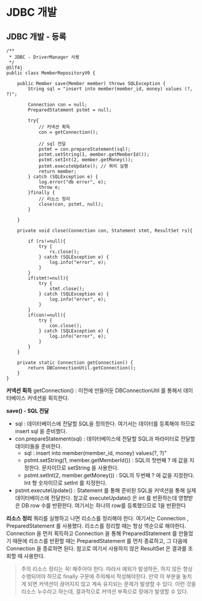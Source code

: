 # JDBC 개발

## JDBC 개발 - 등록

```
/**
 * JDBC - DriverManager 사용
 */
@Slf4j
public class MemberRepositoryV0 {

    public Member save(Member member) throws SQLException {
        String sql = "insert into member(member_id, money) values (?, ?)";

        Connection con = null;
        PreparedStatement pstmt = null;

        try{
            // 커넥션 획득
            con = getConnection();

            // sql 전달
            pstmt = con.prepareStatement(sql);
            pstmt.setString(1, member.getMemberId());
            pstmt.setInt(2, member.getMoney());
            pstmt.executeUpdate(); // 쿼리 실행
            return member;
        } catch (SQLException e) {
            log.error("db error", e);
            throw e;
        }finally {
            // 리소스 정리
            close(con, pstmt, null);
        }

    }
    
    private void close(Connection con, Statement stmt, ResultSet rs){
        
        if (rs!=null){
            try {
                rs.close();
            } catch (SQLException e) {
                log.info("error", e);
            }
        }
        if(stmt!=null){
            try {
                stmt.close();
            } catch (SQLException e) {
                log.info("error", e);
            }
        }
        if(con!=null){
            try {
                con.close();
            } catch (SQLException e) {
                log.info("error", e);
            }
        }
    }

    private static Connection getConnection() {
        return DBConnectionUtil.getConnection();
    }
}

```
**커넥션 획득**
getConnection() : 이전에 만들어둔 DBConnectionUtil 를 통해서 데이터베이스 커넥션을 획득한다.


**save() - SQL 전달**
- sql : 데이터베이스에 전달할 SQL을 정의한다. 여기서는 데이터를 등록해야 하므로 insert sql 을 준비했다.
- con.prepareStatement(sql) : 데이터베이스에 전달할 SQL과 파라미터로 전달할 데이터들을 준비한다.
    - sql : insert into member(member_id, money) values(?, ?)"
    - pstmt.setString(1, member.getMemberId()) : SQL의 첫번째 ? 에 값을 지정한다. 문자이므로 setString 을 사용한다.
    - pstmt.setInt(2, member.getMoney()) : SQL의 두번째 ? 에 값을 지정한다. Int 형 숫자이므로 setInt 를 지정한다.
- pstmt.executeUpdate() : Statement 를 통해 준비된 SQL을 커넥션을 통해 실제 데이터베이스에 전달한다. 참고로 executeUpdate() 은 int 를 반환하는데 영향받은 DB row 수를 반환한다. 여기서는 하나의 row를 등록했으므로 1을 반환한다


**리소스 정리**
쿼리를 실행하고 나면 리소스를 정리해야 한다. 여기서는 Connection , PreparedStatement 를 사용했다. 
리소스를 정리할 때는 항상 역순으로 해야한다. Connection 을 먼저 획득하고 Connection 을 통해 PreparedStatement 를 만들었기 때문에 리소스를 반환할 때는 PreparedStatement 를 먼저 종료하고, 
그 다음에 Connection 을 종료하면 된다. 참고로 여기서 사용하지 않은 ResultSet 은 결과를 조회할 때 사용한다. 


> 주의
> 리소스 정리는 꼭! 해주어야 한다. 따라서 예외가 발생하든, 하지 않든 항상 수행되어야 하므로 finally 구문에 주의해서 작성해야한다. 만약 이 부분을 놓치게 되면 커넥션이 끊어지지 않고 계속 유지되는 문제가 발생할 수 있다. 이런 것을 리소스 누수라고 하는데, 결과적으로 커넥션 부족으로 장애가 발생할 수 있다.


